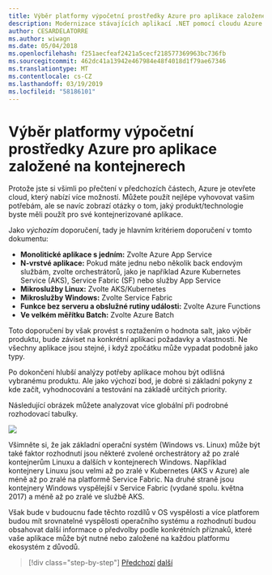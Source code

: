 ```yaml
---
title: Výběr platformy výpočetní prostředky Azure pro aplikace založené na kontejnerech
description: Modernizace stávajících aplikací .NET pomocí cloudu Azure a Windows kontejnery | Výběr platformy výpočetní prostředky Azure pro aplikace založené na kontejnerech
author: CESARDELATORRE
ms.author: wiwagn
ms.date: 05/04/2018
ms.openlocfilehash: f251aecfeaf2421a5cecf218577369963bc736fb
ms.sourcegitcommit: 462dc41a13942e467984e48f4018d1f79ae67346
ms.translationtype: MT
ms.contentlocale: cs-CZ
ms.lasthandoff: 03/19/2019
ms.locfileid: "58186101"
---
```

# <a name="choosing-azure-compute-platforms-for-container-based-applications"></a>Výběr platformy výpočetní prostředky Azure pro aplikace založené na kontejnerech

Protože jste si všimli po přečtení v předchozích částech, Azure je otevřete cloud, který nabízí více možností. Můžete použít nejlépe vyhovovat vašim potřebám, ale se navíc zobrazí otázky o tom, jaký produkt/technologie byste měli použít pro své kontejnerizované aplikace.

Jako *výchozím* doporučení, tady je hlavním kritériem doporučení v tomto dokumentu:

- **Monolitické aplikace s jedním:** Zvolte Azure App Service
- **N-vrstvé aplikace:** Pokud máte jednu nebo několik back endovým službám, zvolte orchestrátorů, jako je například Azure Kubernetes Service (AKS), Service Fabric (SF) nebo služby App Service
- **Mikroslužby Linux:** Zvolte AKS/Kubernetes
- **Mikroslužby Windows:** Zvolte Service Fabric
- **Funkce bez serveru a obslužné rutiny události:** Zvolte Azure Functions
- **Ve velkém měřítku Batch:** Zvolte Azure Batch

Toto doporučení by však provést s roztažením o hodnota salt, jako výběr produktu, bude záviset na konkrétní aplikaci požadavky a vlastnosti. Ne všechny aplikace jsou stejné, i když zpočátku může vypadat podobně jako typy.

Po dokončení hlubší analýzy potřeby aplikace mohou být odlišná vybranému produktu. Ale jako výchozí bod, je dobré si základní pokyny z kde začít, vyhodnocování a testování na základě určitých priority.

Následující obrázek můžete analyzovat více globální při podrobné rozhodovací tabulky.

![](./media/image8.5.png)

Všimněte si, že jak základní operační systém (Windows vs. Linux) může být také faktor rozhodnutí jsou některé zvolené orchestrátory až po zralé kontejnerům Linuxu a dalších v kontejnerech Windows. Například kontejnery Linuxu jsou velmi až po zralé v Kubernetes (AKS v Azure) ale méně až po zralé na platformě Service Fabric. Na druhé straně jsou kontejnery Windows vyspělejší v Service Fabric (vydané spolu. května 2017) a méně až po zralé ve službě AKS.

Však bude v budoucnu fade těchto rozdílů v OS vyspělosti a více platforem budou mít srovnatelné vyspělosti operačního systému a rozhodnutí budou obsahovat další informace o předvolby podle konkrétních příznaků, které vaše aplikace může být nutné nebo založené na každou platformu ekosystém z důvodů.

> [!div class="step-by-step"]
> [Předchozí](when-to-deploy-windows-containers-to-azure-container-service-kubernetes.md)
> [další](build-resilient-services-ready-for-the-cloud-embrace-transient-failures-in-the-cloud.md)
